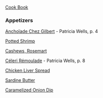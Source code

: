 [Cook Book](https://github.com/vmsmith/CookBook/blob/master/README.md)  

### Appetizers  

[Anchoïade Chez Gilbert]() - Patricia Wells, p. 4  

[Potted Shrimp](https://github.com/vmsmith/CookBook/blob/master/appetizers_shrimp_potted.md)  

[Cashews, Rosemart](https://github.com/vmsmith/CookBook/blob/master/appetizers_rosemary_cashews.md)  

[Céleri Rémoulade]() - Patricia Wells, p. 8

[Chicken Liver Spread](https://github.com/vmsmith/CookBook/blob/master/appetizers_chicken_liver_spread.md)

[Sardine Butter]()  

[Caramelized Onion Dip](https://github.com/vmsmith/CookBook/blob/master/appetizers_onion_dip_caramelized.md)  

